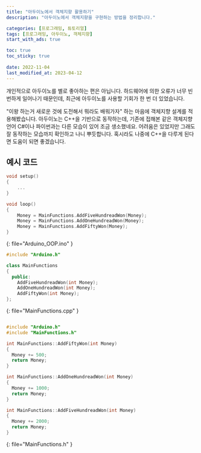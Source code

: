 ```yaml
---
title: "아두이노에서 객체지향 활용하기"
description: "아두이노에서 객체지향을 구현하는 방법을 정리합니다."

categories: [프로그래밍, 튜토리얼]
tags: [프로그래밍, 아두이노, 객체지향]
start_with_ads: true

toc: true
toc_sticky: true
 
date: 2022-11-04
last_modified_at: 2023-04-12
---
```


개인적으로 아두이노를 별로 좋아하는 편은 아닙니다. 하드웨어에 의한 오류가 너무 빈번하게 일어나기 때문인데, 최근에 아두이노를 사용할 기회가 한 번 더 있었습니다.

"이왕 하는거 새로운 것에 도전해서 뭐라도 배워가자" 하는 마음에 객체지향 설계를 적용해봤습니다. 아두이노는 C++을 기반으로 동작하는데, 기존에 접해본 같은 객체지향 언어 C#이나 파이썬과는 다른 모습이 있어 조금 생소했네요. 어려움은 있었지만 그래도 잘 동작하는 모습까지 확인하고 나니 뿌듯합니다. 혹시라도 나중에 C++을 다루게 된다면 도움이 되면 좋겠습니다.

## **예시 코드**

```cpp
void setup()
{
    ...
}

void loop()
{
    Money = MainFunctions.AddFiveHundreadWon(Money);
    Money = MainFunctions.AddOneHundreadWon(Money);
    Money = MainFunctions.AddFiftyWon(Money);
}
```
{: file="Arduino_OOP.ino" }

```cpp
#include "Arduino.h"

class MainFunctions
{
  public:
    AddFiveHundreadWon(int Money);
    AddOneHundreadWon(int Money);
    AddFiftyWon(int Money);
};
```
{: file="MainFunctions.cpp" }

```cpp

#include "Arduino.h"
#include "MainFunctions.h"

int MainFunctions::AddFiftyWon(int Money)
{
  Money += 500;
  return Money;
}

int MainFunctions::AddOneHundreadWon(int Money)
{
  Money += 1000;
  return Money;
}

int MainFunctions::AddFiveHundreadWon(int Money)
{
  Money += 2000;
  return Money;
}
```
{: file="MainFunctions.h" }